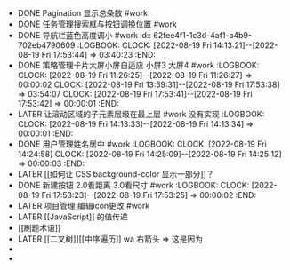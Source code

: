 - DONE Pagination 显示总条数 #work
- DONE 任务管理搜索框与按钮调换位置 #work
- DONE 导航栏蓝色高度调小 #work
  id:: 62fee4f1-1c3d-4af1-a4b9-702eb4790609
  :LOGBOOK:
  CLOCK: [2022-08-19 Fri 14:13:21]--[2022-08-19 Fri 17:53:44] =>  03:40:23
  :END:
- DONE 策略管理卡片大屏小屏自适应 小屏3 大屏4 #work
  :LOGBOOK:
  CLOCK: [2022-08-19 Fri 11:26:25]--[2022-08-19 Fri 11:26:27] =>  00:00:02
  CLOCK: [2022-08-19 Fri 13:59:31]--[2022-08-19 Fri 17:53:38] =>  03:54:07
  CLOCK: [2022-08-19 Fri 17:53:41]--[2022-08-19 Fri 17:53:42] =>  00:00:01
  :END:
- LATER 让滚动区域的子元素层级在最上层 #work 没有实现
  :LOGBOOK:
  CLOCK: [2022-08-19 Fri 14:13:33]--[2022-08-19 Fri 14:13:34] =>  00:00:01
  :END:
- DONE 用户管理姓名居中 #work
  :LOGBOOK:
  CLOCK: [2022-08-19 Fri 14:24:58]
  CLOCK: [2022-08-19 Fri 14:25:09]--[2022-08-19 Fri 14:25:12] =>  00:00:03
  :END:
- LATER [[如何让 CSS background-color 显示一部分]]？
- DONE 新建按钮 2.0看距离 3.0看尺寸 #work
  :LOGBOOK:
  CLOCK: [2022-08-19 Fri 17:53:23]--[2022-08-19 Fri 17:53:25] =>  00:00:02
  :END:
- LATER 项目管理 编辑icon更改 #work
- LATER [[JavaScript]] 的值传递
- [[刷题术语]]
- LATER [[二叉树]][[中序遍历]] wa 右箭头 => 这是因为
-
-